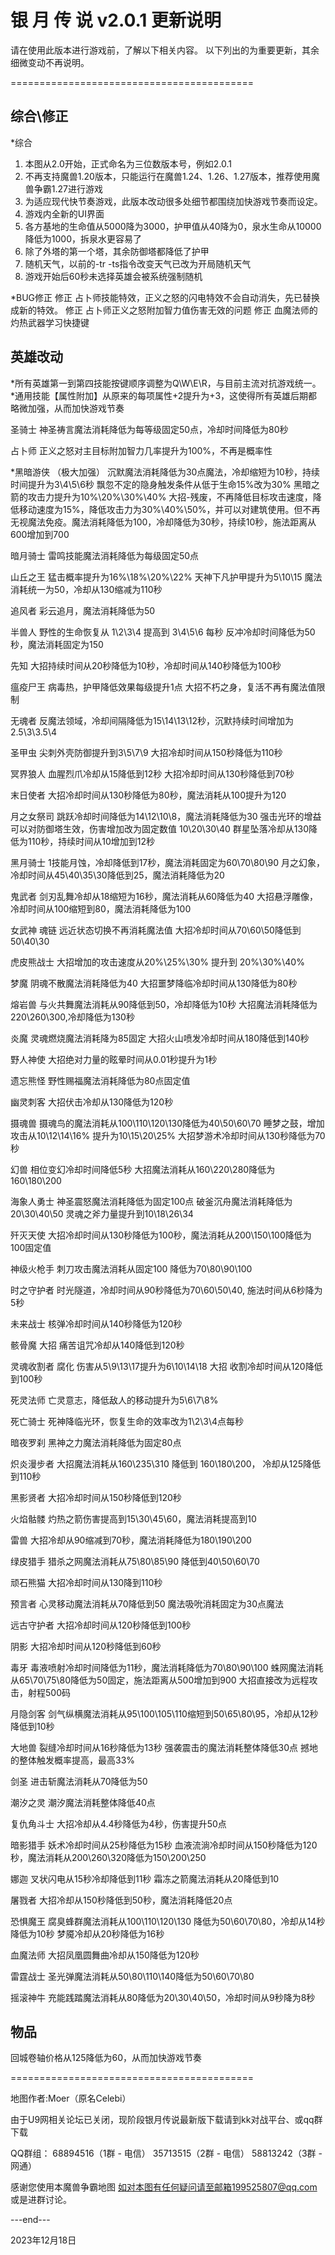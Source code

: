 银 月 传 说 v2.0.1 更新说明 
==========================================

请在使用此版本进行游戏前，了解以下相关内容。
以下列出的为重要更新，其余细微变动不再说明。

==========================================



综合\修正
------
*综合
1. 本图从2.0开始，正式命名为三位数版本号，例如2.0.1
2. 不再支持魔兽1.20版本，只能运行在魔兽1.24、1.26、1.27版本，推荐使用魔兽争霸1.27进行游戏
3. 为适应现代快节奏游戏，此版本改动很多处细节都围绕加快游戏节奏而设定。
4. 游戏内全新的UI界面
5. 各方基地的生命值从5000降为3000，护甲值从40降为0，泉水生命从10000降低为1000，拆泉水更容易了
6. 除了外塔的第一个塔，其余防御塔都降低了护甲
7. 随机天气，以前的-tr -ts指令改变天气已改为开局随机天气
8. 游戏开始后60秒未选择英雄会被系统强制随机

*BUG修正
修正 占卜师技能特效，正义之怒的闪电特效不会自动消失，先已替换成新的特效。
修正 占卜师正义之怒附加智力值伤害无效的问题
修正 血魔法师的灼热武器学习快捷键


英雄改动
------
*所有英雄第一到第四技能按键顺序调整为Q\W\E\R，与目前主流对抗游戏统一。
*通用技能【属性附加】从原来的每项属性+2提升为+3，这使得所有英雄后期都略微加强，从而加快游戏节奏

圣骑士
神圣祷言魔法消耗降低为每等级固定50点，冷却时间降低为80秒

占卜师
正义之怒对主目标附加智力几率提升为100%，不再是概率性

*黑暗游侠 （极大加强）
沉默魔法消耗降低为30点魔法，冷却缩短为10秒，持续时间提升为3\4\5\6秒
飘忽不定的隐身触发条件从低于生命15%改为30%
黑暗之箭的攻击力提升为10%\20%\30%\40%
大招-残废，不再降低目标攻击速度，降低移动速度为15%，降低攻击力为30%\40%\50%，并可以对建筑使用。但不再无视魔法免疫。魔法消耗降低为100，冷却降低为30秒，持续10秒，施法距离从600增加到700

暗月骑士
雷鸣技能魔法消耗降低为每级固定50点

山丘之王
猛击概率提升为16%\18%\20%\22%
天神下凡护甲提升为5\10\15   魔法消耗统一为50，冷却从130缩减为110秒

追风者
彩云追月，魔法消耗降低为50

半兽人
野性的生命恢复从 1\2\3\4 提高到 3\4\5\6 每秒
反冲冷却时间降低为50秒，魔法消耗固定为150

先知
大招持续时间从20秒降低为10秒，冷却时间从140秒降低为100秒

瘟疫尸王
病毒热，护甲降低效果每级提升1点
大招不朽之身，复活不再有魔法值限制

无魂者
反魔法领域，冷却间隔降低为15\14\13\12秒，沉默持续时间增加为2.5\3\3.5\4

圣甲虫
尖刺外壳防御提升到3\5\7\9
大招冷却时间从150秒降低为110秒

冥界狼人
血腥烈爪冷却从15降低到12秒
大招冷却时间从130秒降低到70秒

末日使者
大招冷却时间从130秒降低为80秒，魔法消耗从100提升为120

月之女祭司
跳跃冷却时间降低为14\12\10\8，魔法消耗降低为30
强击光环的增益可以对防御塔生效，伤害增加改为固定数值 10\20\30\40
群星坠落冷却从130降低为110秒，持续时间从10增加到12秒

黑月骑士
1技能月蚀，冷却降低到17秒，魔法消耗固定为60\70\80\90
月之幻象，冷却时间从45\40\35\30降低到25，魔法消耗降低为20

鬼武者
剑刃乱舞冷却从18缩短为16秒，魔法消耗从60降低为40
大招悬浮雕像，冷却时间从100缩短到80，魔法消耗降低为100

女武神
魂链 远近状态切换不再消耗魔法值
大招冷却时间从70\60\50降低到50\40\30

虎皮熊战士
大招增加的攻击速度从20%\25%\30% 提升到 20%\30%\40%

梦魔
阴魂不散魔法消耗降低为40
大招噩梦降临冷却时间从130降低为80秒

熔岩兽
与火共舞魔法消耗从90降低到50，冷却降低为10秒
大招魔法消耗降低为220\260\300,冷却降低为130秒

炎魔
灵魂燃烧魔法消耗降为85固定
大招火山喷发冷却时间从180降低到140秒

野人神使
大招绝对力量的眩晕时间从0.01秒提升为1秒

遗忘熊怪
野性赐福魔法消耗降低为80点固定值

幽灵刺客
大招伏击冷却从130降低为120秒

摄魂兽
摄魂鸟的魔法消耗从100\110\120\130降低为40\50\60\70
睡梦之鼓，增加攻击从10\12\14\16% 提升为10\15\20\25%
大招梦游术冷却时间从130秒降低为70秒

幻兽
相位变幻冷却时间降低5秒
大招魔法消耗从160\220\280降低为160\180\200

海象人勇士
神圣震怒魔法消耗降低为固定100点
破釜沉舟魔法消耗降低为20\30\40\50
灵魂之斧力量提升到10\18\26\34

歼灭天使
大招冷却时间从130秒降低为100秒，魔法消耗从200\150\100降低为100固定值

神级火枪手
刺刀攻击魔法消耗从固定100 降低为70\80\90\100

时之守护者
时光隧道，冷却时间从90秒降低为70\60\50\40, 施法时间从6秒降为5秒

未来战士
核弹冷却时间从140秒降低为120秒

骸骨魔
大招 痛苦诅咒冷却从140降低到120秒

灵魂收割者
腐化 伤害从5\9\13\17提升为6\10\14\18
大招 收割冷却时间从120降低到100秒

死灵法师
亡灵意志，降低敌人的移动提升为5\6\7\8%

死亡骑士
死神降临光环，恢复生命的效率改为1\2\3\4点每秒

暗夜罗刹
黑神之力魔法消耗降低为固定80点

炽炎漫步者
大招魔法消耗从160\235\310 降低到 160\180\200， 冷却从125降低到110秒

黑影贤者
大招冷却时间从150秒降低到120秒

火焰骷髅
灼热之箭伤害提高到15\30\45\60，魔法消耗提高到10

雷兽
大招冷却从90缩减到70秒，魔法消耗降低为180\190\200

绿皮猎手
猎杀之网魔法消耗从75\80\85\90 降低到40\50\60\70

顽石熊猫
大招冷却时间从130降到110秒

预言者
心灵移动魔法消耗从70降低到50
魔法吸吮消耗固定为30点魔法

远古守护者
大招冷却时间从120秒降低到100秒

阴影
大招冷却时间从120秒降低到60秒

毒牙
毒液喷射冷却时间降低为11秒，魔法消耗降低为70\80\90\100
蛛网魔法消耗从65\70\75\80降低为50固定，施法距离从500增加到900
大招直接改为远程攻击，射程500码

月隐剑客
剑气纵横魔法消耗从95\100\105\110缩短到50\65\80\95，冷却从12秒降低到10秒

大地兽
裂缝冷却时间从16秒降低为13秒
强袭震击的魔法消耗整体降低30点
撼地的整体触发概率提高，最高33%

剑圣
进击斩魔法消耗从70降低为50

潮汐之灵
潮汐魔法消耗整体降低40点

复仇角斗士
大招冷却从4.4秒降低为4秒，伤害提升50点

暗影猎手
妖术冷却时间从25秒降低为15秒
血液流淌冷却时间从150秒降低为120秒，魔法消耗从200\260\320降低为150\200\250

娜迦
叉状闪电从15秒冷却降低到11秒
霜冻之箭魔法消耗从20降低到10

屠戮者
大招冷却从150秒降低到50秒，魔法消耗降低20点

恐惧魔王
腐臭蜂群魔法消耗从100\110\120\130 降低为50\60\70\80，冷却从14秒降低为10秒
梦魇冷却从20秒降低为16秒

血魔法师
大招凤凰圆舞曲冷却从150降低为120秒

雷霆战士
圣光弹魔法消耗从50\80\110\140降低为50\60\70\80

摇滚神牛
充能践踏魔法消耗从80降低为20\30\40\50，冷却时间从9秒降为8秒

物品
------
回城卷轴价格从125降低为60，从而加快游戏节奏


==========================================

地图作者:Moer（原名Celebi）

由于U9网相关论坛已关闭，现阶段银月传说最新版下载请到kk对战平台、或qq群下载

QQ群组：
68894516（1群 - 电信）
35713515（2群 - 电信）
58813242（3群 - 网通）

感谢您使用本魔兽争霸地图
如对本图有任何疑问请至邮箱199525807@qq.com 或是进群讨论。

---end---

2023年12月18日
